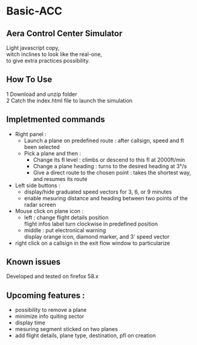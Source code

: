 # Basic-ACC
## Aera Control Center Simulator
Light javascript copy,  
witch inclines to look like the real-one,  
to give extra practices possibility.

## How To Use
1 Download and unzip folder  
2 Catch the index.html file to launch the simulation  

## Impletmented commands
- Right panel :
  * Launch a plane on predefined route :
    after callsign, speed and fl been selected
  * Pick a plane and then : 
    - Change its fl level : climbs or descend to this fl at 2000ft/min 
    - Change a plane heading : turns to the desired heading at 3°/s
    - Give a direct route to the chosen point : takes the shortest way, and resumes its route
- Left side buttons :
  * display/hide graduated speed vectors for 3, 6, or 9 minutes
  * enable mesuring distance and heading between two points of the radar screen
- Mouse click on plane icon : 
  - left : change flight details position  
      flight infos label turn clockwise in predefined position  
  - middle : put electronical warning  
      display orange icon, diamond marker, and 3' speed vector
- right click on a callsign in the exit flow window to particularize

## Known issues  
  Developed and tested on firefox 58.x

## Upcoming features :
- possibility to remove a plane
- minimize info quiting sector
- display time
- mesuring segment sticked on two planes
- add flight details, plane type, destination, pfl on creation
